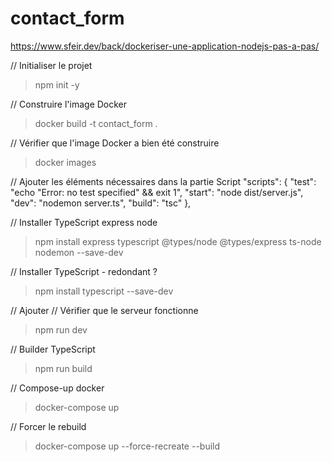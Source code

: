 # contact_form
https://www.sfeir.dev/back/dockeriser-une-application-nodejs-pas-a-pas/

// Initialiser le projet
> npm init -y

// Construire l'image Docker
> docker build -t contact_form .

// Vérifier que l'image Docker a bien été construire
> docker images

// Ajouter les éléments nécessaires dans la partie Script
  "scripts": {
    "test": "echo \"Error: no test specified\" && exit 1",
    "start": "node dist/server.js",
    "dev": "nodemon server.ts",
    "build": "tsc"
  },

// Installer TypeScript express node
> npm install express typescript @types/node @types/express ts-node nodemon --save-dev

// Installer TypeScript - redondant ?
> npm install typescript --save-dev

// Ajouter
// Vérifier que le serveur fonctionne
> npm run dev

// Builder TypeScript
> npm run build

// Compose-up docker
> docker-compose up

// Forcer le rebuild
> docker-compose up --force-recreate --build